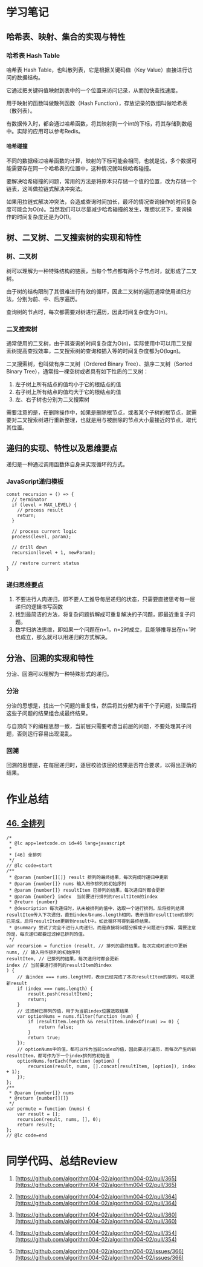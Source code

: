 # 学习笔记

## 哈希表、映射、集合的实现与特性

### 哈希表 Hash Table

哈希表 Hash Table，也叫散列表，它是根据关键码值（Key Value）直接进行访问的数据结构。

它通过把关键码值映射到表中的一个位置来访问记录，从而加快查找速度。

用于映射的函数叫做散列函数（Hash Function），存放记录的数组叫做哈希表（散列表）。

有数据传入时，都会通过哈希函数，将其映射到一个int的下标，将其存储到数组中。实际的应用可以参考Redis。

#### 哈希碰撞

不同的数据经过哈希函数的计算，映射的下标可能会相同，也就是说，多个数据可能需要存在同一个哈希表的位置中，这种情况就叫做哈希碰撞。

要解决哈希碰撞的问题，常用的方法是将原本只存储一个值的位置，改为存储一个链表，这叫做拉链式解决冲突法。

如果用拉链式解决冲突法，会造成查询时间加长，最坏的情况查询操作的时间复杂度可能会为O(n)。当然我们可以尽量减少哈希碰撞的发生，理想状况下，查询操作的时间复杂度还是为O(1)。

## 树、二叉树、二叉搜索树的实现和特性

### 树、二叉树

树可以理解为一种特殊结构的链表，当每个节点都有两个子节点时，就形成了二叉树。

由于树的结构限制了其很难进行有效的循环，因此二叉树的遍历通常使用递归方法，分别为前、中、后序遍历。

查询树的节点时，每次都需要对树进行遍历，因此时间复杂度为O(n)。

### 二叉搜索树

通常使用的二叉树，由于其查询的时间复杂度为O(n)，实际使用中可以用二叉搜索树提高查找效率，二叉搜索树的查询和插入等的时间复杂度都为O(logn)。

二叉搜索树，也叫做有序二叉树（Ordered Binary Tree）、排序二叉树（Sorted Binary Tree），通常指一棵空树或者具有如下性质的二叉树：

1. 左子树上所有结点的值均小于它的根结点的值 
2. 右子树上所有结点的值均大于它的根结点的值
3. 左、右子树也分别为二叉搜索树

需要注意的是，在删除操作中，如果是删除根节点，或者某个子树的根节点，就需要对二叉搜索树进行重新整理，也就是用与被删除的节点大小最接近的节点，取代其位置。

## 递归的实现、特性以及思维要点

递归是一种通过调用函数体自身来实现循环的方式。

### JavaScript递归模板

```
const recursion = () => {
  // terminator
  if (level > MAX_LEVEL) {
    // process result
    return;
  }

  // process current logic
  process(level, param);

  // drill down
  recursion(level + 1, newParam);

  // restore current status
}
```

### 递归思维要点

1. 不要进行人肉递归，即不要人工推导每层递归的状态，只需要直接思考每一层递归的逻辑书写函数
2. 找到最简洁的方法，将复杂问题拆解成可重复解决的子问题，即最近重复子问题。
3. 数学归纳法思维，即如果一个问题在n=1，n=2时成立，且能够推导出在n+1时也成立，那么就可以用递归的方式解决。

## 分治、回溯的实现和特性

分治、回溯可以理解为一种特殊形式的递归。

### 分治

分治的思想是，找出一个问题的重复性，然后将其分解为若干个子问题，处理后将这些子问题的结果组合成最终结果。

与自顶向下的编程思想一致，当前层只需要考虑当前层的问题，不要处理其子问题，否则运行容易出现混乱。

### 回溯

回溯的思想是，在每层递归时，逐层校验该层的结果是否符合要求，以得出正确的结果。

# 作业总结

## [46. 全排列](https://leetcode-cn.com/problems/permutations/)

```
/*
 * @lc app=leetcode.cn id=46 lang=javascript
 *
 * [46] 全排列
 */
// @lc code=start
/**
 * @param {number[][]} result 排列的最终结果，每次完成时递归中更新
 * @param {number[]} nums 输入用作排列的初始序列
 * @param {number[]} resultItem 已排列的结果，每次递归时都会更新
 * @param {number} index  当前要进行排列的resultItem的index
 * @return {number}
 * @description 每次递归时，从未被排列的值中，选取一个进行排列。后将排列结果resultItem传入下次递归，直到index与nums.length相同，表示当前resultItem的排列已完成，后将resultItem更新到result中。如此循环可得到最终结果。
 * @summary 尝试了完全不进行人肉递归，而是直接将问题分解成子问题进行求解，需要注意的是，每次递归都要过滤掉已排列的值。
 */
var recursion = function (result, // 排列的最终结果，每次完成时递归中更新
nums, // 输入用作排列的初始序列
resultItem, // 已排列的结果，每次递归时都会更新
index // 当前要进行排列的resultItem的index
) {
    // 当index === nums.length时，表示已经完成了本次resultItem的排列，可以更新result
    if (index === nums.length) {
        result.push(resultItem);
        return;
    }
    // 过滤掉已排列的值，用于为当前index位置选取结果
    var optionNums = nums.filter(function (num) {
        if (resultItem.length && resultItem.indexOf(num) >= 0) {
            return false;
        }
        return true;
    });
    // optionNums中的值，都可以作为当前index的值，因此要进行遍历，而每次产生的新resultItem，都可作为下一个index排列的初始值
    optionNums.forEach(function (option) {
        recursion(result, nums, [].concat(resultItem, [option]), index + 1);
    });
};
/**
 * @param {number[]} nums
 * @return {number[][]}
 */
var permute = function (nums) {
    var result = [];
    recursion(result, nums, [], 0);
    return result;
};
// @lc code=end
```

# 同学代码、总结Review

1. [https://github.com/algorithm004-02/algorithm004-02/pull/365](https://github.com/algorithm004-02/algorithm004-02/pull/365)

2. [https://github.com/algorithm004-02/algorithm004-02/pull/364](https://github.com/algorithm004-02/algorithm004-02/pull/364)

3. [https://github.com/algorithm004-02/algorithm004-02/pull/360](https://github.com/algorithm004-02/algorithm004-02/pull/360)

4. [https://github.com/algorithm004-02/algorithm004-02/pull/354](https://github.com/algorithm004-02/algorithm004-02/pull/354)

5. [https://github.com/algorithm004-02/algorithm004-02/issues/366](https://github.com/algorithm004-02/algorithm004-02/issues/366)
